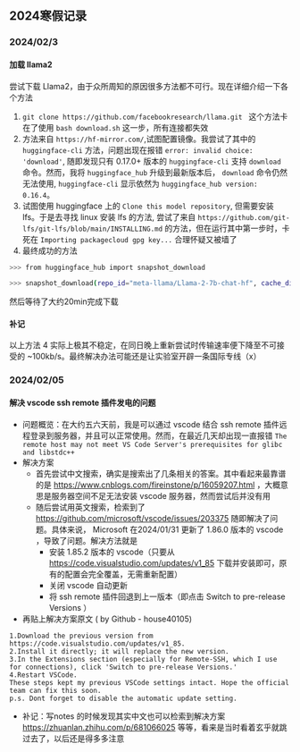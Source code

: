 ## 2024寒假记录

### 2024/02/3

#### 加载 llama2
尝试下载 Llama2，由于众所周知的原因很多方法都不可行。现在详细介绍一下各个方法

1. ```git clone https://github.com/facebookresearch/llama.git ```
这个方法卡在了使用 ```bash download.sh``` 这一步，所有连接都失效
2. 方法来自 ```https://hf-mirror.com/```,试图配置镜像。我尝试了其中的 ```huggingface-cli``` 方法，问题出现在报错 ```error: invalid choice: 'download'```, 随即发现只有 0.17.0+ 版本的 ```huggingface-cli``` 支持 ```download``` 命令。然而，我将 ```huggingface_hub``` 升级到最新版本后， ```download``` 命令仍然无法使用, ```huggingface-cli``` 显示依然为 ```huggingface_hub version: 0.16.4```。
3. 试图使用 huggingface 上的 ```Clone this model repository```, 但需要安装 lfs。于是去寻找 linux 安装 lfs 的方法, 尝试了来自 ```https://github.com/git-lfs/git-lfs/blob/main/INSTALLING.md``` 的方法，但在运行其中第一步时，卡死在 ```Importing packagecloud gpg key...``` 合理怀疑又被墙了
4. 最终成功的方法
```bash
>>> from huggingface_hub import snapshot_download

>>> snapshot_download(repo_id="meta-llama/Llama-2-7b-chat-hf", cache_dir="/data/llama2", use_auth_token="{YOUR_TOKEN}")
```
然后等待了大约20min完成下载

#### 补记
以上方法 4 实际上极其不稳定，在同日晚上重新尝试时传输速率便下降至不可接受的 ~100kb/s。最终解决办法可能还是让实验室开辟一条国际专线（x）
### 2024/02/05
#### 解决 vscode ssh remote 插件发电的问题
- 问题概览：在大约五六天前，我是可以通过 vscode 结合 ssh remote 插件远程登录到服务器，并且可以正常使用。然而，在最近几天却出现一直报错 ```The remote host may not meet VS Code Server's prerequisites for glibc and libstdc++``` 
- 解决方案
  - 首先尝试中文搜索，确实是搜索出了几条相关的答案。其中看起来最靠谱的是 https://www.cnblogs.com/fireinstone/p/16059207.html ，大概意思是服务器空间不足无法安装 vscode 服务器，然而尝试后并没有用
  - 随后尝试用英文搜索，检索到了 https://github.com/microsoft/vscode/issues/203375 随即解决了问题。具体来说， Microsoft 在2024/01/31 更新了 1.86.0 版本的 vscode ，导致了问题。解决方法就是
    - 安装 1.85.2 版本的 vscode（只要从 https://code.visualstudio.com/updates/v1_85 下载并安装即可，原有的配置会完全覆盖，无需重新配置）
    - 关闭 vscode 自动更新
    - 将 ssh remote 插件回退到上一版本（即点击 Switch to pre-release Versions ）
- 再贴上解决方案原文 ( by Github - house40105)
```I had the same problem and fixed it by going back to an older version. Here's what I did:
1.Download the previous version from https://code.visualstudio.com/updates/v1_85.
2.Install it directly; it will replace the new version.
3.In the Extensions section (especially for Remote-SSH, which I use for connections), click 'Switch to pre-release Versions.'
4.Restart VSCode.
These steps kept my previous VSCode settings intact. Hope the official team can fix this soon.
p.s. Dont forget to disable the automatic update setting.
```
- 补记：写notes 的时候发现其实中文也可以检索到解决方案 https://zhuanlan.zhihu.com/p/681066025 等等，看来是当时看着玄乎就跳过去了，以后还是得多多注意
